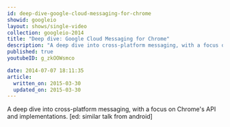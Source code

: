 ```yaml
---
id: deep-dive-google-cloud-messaging-for-chrome
showid: googleio
layout: shows/single-video
collection: googleio-2014
title: "Deep dive: Google Cloud Messaging for Chrome"
description: "A deep dive into cross-platform messaging, with a focus on Chrome's API and implementations.  [ed: similar talk from android]"
published: true
youtubeID: g_zkOOWsmco

date: 2014-07-07 18:11:35
article:
  written_on: 2015-03-30
  updated_on: 2015-03-30
---
```


A deep dive into cross-platform messaging, with a focus on Chrome's API and implementations.  [ed: similar talk from android]
